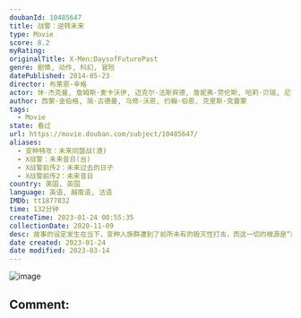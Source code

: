 ```yaml
---
doubanId: 10485647
title: 战警：逆转未来
type: Movie
score: 8.2
myRating: 
originalTitle: X-Men:DaysofFuturePast
genre: 剧情, 动作, 科幻, 冒险
datePublished: 2014-05-23
director: 布莱恩·辛格
actor: 休·杰克曼, 詹姆斯·麦卡沃伊, 迈克尔·法斯宾德, 詹妮弗·劳伦斯, 哈莉·贝瑞, 尼古拉斯·霍尔特, 埃文·彼得斯, 伊恩·麦克莱恩, 帕特里克·斯图尔特, 艾利奥特·佩吉, 安娜·帕奎因, 彼特·丁拉基, 肖恩·阿什莫, 卢卡斯·提尔, 丹尼尔·库德摩尔, 波波·斯图尔特, 奥玛·希, 范冰冰, 阿丹·坎托, 乔什·赫尔曼, 米辛加·姆温加, 格雷格·洛, 凯尔希·格兰莫, 布莱恩·考克斯, 朱利安·凯西, 劳伦斯·布莱切, 杰森·德里恩, 卡琳·瓦纳斯, 尼尔·纳皮尔, 罗伯特·蒙卡尔姆, 布莱恩·何, 米娅·谢尔顿, 布里安娜·伯恩, 周帅, 莫·尤迪, 凯尔·盖特豪斯, 泽拉·莱弗曼, undefined, 卡德罗莎·奥娜·卡罗尔, undefined, 格里戈里·格拉季, undefined, 迈克尔·勒纳, 安德里亚斯·艾波吉斯, 麦克·多普德, 马克·卡马乔, 摩根·莉莉, undefined, undefined, 伊万·乔尼凯特, 詹姆斯·麦斯登, 法米克·詹森, 贾·史密斯, undefined, 罗伯特·克鲁克斯, 霍·乐
author: 西蒙·金伯格, 简·古德曼, 马修·沃恩, 约翰·伯恩, 克里斯·克雷蒙
tags:
  - Movie
state: 看过
url: https://movie.douban.com/subject/10485647/
aliases:
  - 变种特攻：未来同盟战(港)
  - X战警：未来昔日(台)
  - X战警前传2：未来过去的日子
  - X战警前传2：未来昔日
country: 美国, 英国
language: 英语, 越南语, 法语
IMDb: tt1877832
time: 132分钟
createTime: 2023-01-24 00:55:35
collectionDate: 2020-11-09
desc: 故事的设定发生在当下，变种人族群遭到了前所未有的毁灭性打击，而这一切的根源是“魔形女”瑞文（詹妮弗·劳伦斯JenniferLawrence饰）在1973年刺杀了玻利瓦尔·特拉斯克（彼特·丁拉基...
date created: 2023-01-24
date modified: 2023-03-14
---
```


![image](p2181156848.jpg)

Comment:
---
